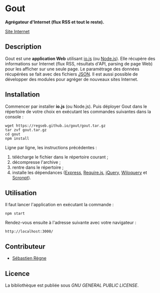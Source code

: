 # Gout
**Agrégateur d'Internet (flux RSS et tout le reste).**

[Site Internet](https://regseb.github.io/gout/)

## Description
Gout est une **application Web** utilisant [io.js](https://iojs.org/fr/) (ou
[Node.js](http://nodejs.org)). Elle récupère des informations sur Internet
(flux RSS, résultats d'API, parsing de page Web) pour les afficher sur une
seule page. Le paramètrage des données récupérées se fait avec des fichiers
[JSON](http://www.json.org/json-fr.html "JavaScript Object Notation"). Il est
aussi possible de développer des modules pour agréger de nouveaux sites
Internet.

## Installation
Commencer par installer **io.js** (ou Node.js). Puis déployer Gout dans le
répertoire de votre choix en exécutant les commandes suivantes dans la console :

    wget https://regseb.github.io/gout/gout.tar.gz
    tar zvf gout.tar.gz
    cd gout
    npm install

Ligne par ligne, les instructions précédentes :
1. télécharge le fichier dans le répertoire courant ;
2. décompresse l'archive ;
3. rentre dans le répertoire ;
4. installe les dépendances ([Express](http://expressjs.com/),
   [Require.js](http://requirejs.org/), [jQuery](http://jquery.com/),
   [Wiloquery](http://regseb.github.io/wiloquery/) et
   [Scronpt](http://regseb.github.io/scronpt/)).

## Utilisation
Il faut lancer l'application en exécutant la commande :

    npm start

Rendez-vous ensuite à l'adresse suivante avec votre navigateur :

    http://localhost:3000/

## Contributeur
- [Sébastien Règne](https://github.com/regseb)

## Licence
La bibliothèque est publiée sous *GNU GENERAL PUBLIC LICENSE*.

